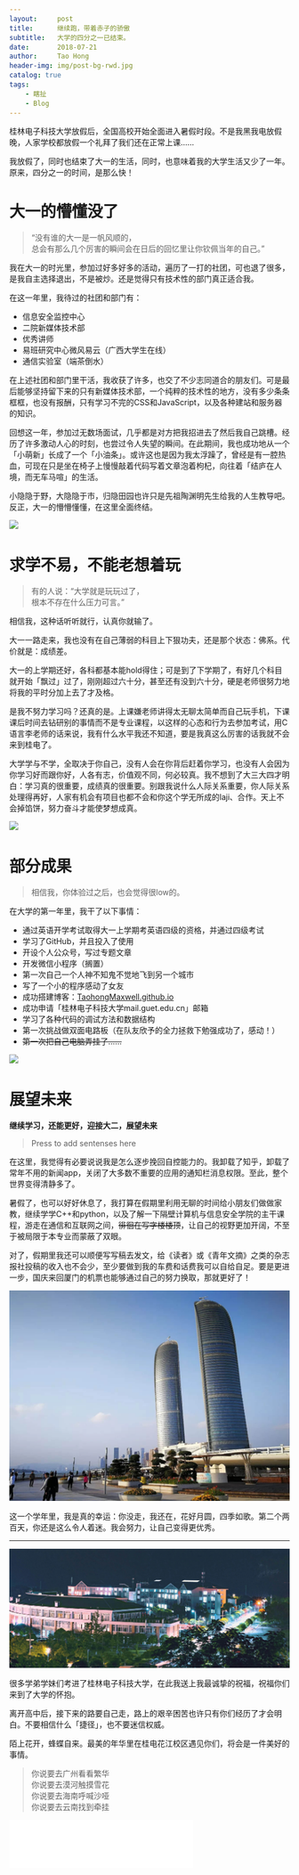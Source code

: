 ```yaml
---
layout:     post
title:      继续跑，带着赤子的骄傲
subtitle:   大学的四分之一已结束。
date:       2018-07-21
author:     Tao Hong
header-img: img/post-bg-rwd.jpg
catalog: true
tags:
    - 瞎扯
    - Blog
---
```


桂林电子科技大学放假后，全国高校开始全面进入暑假时段。不是我黑我电放假晚，人家学校都放假一个礼拜了我们还在正常上课……

我放假了，同时也结束了大一的生活，同时，也意味着我的大学生活又少了一年。原来，四分之一的时间，是那么快！

# 大一的懵懂没了
> “没有谁的大一是一帆风顺的，  
总会有那么几个厉害的瞬间会在日后的回忆里让你钦佩当年的自己。”

我在大一的时光里，参加过好多好多的活动，遍历了一打的社团，可也退了很多，是我自主选择退出，不是被炒。还是觉得只有技术性的部门真正适合我。

在这一年里，我待过的社团和部门有：

- 信息安全监控中心
- 二院新媒体技术部
- 优秀讲师
- 易班研究中心微风易云（广西大学生在线）
- 通信实验室（端茶倒水）

在上述社团和部门里干活，我收获了许多，也交了不少志同道合的朋友们。可是最后能够坚持留下来的只有新媒体技术部，一个纯粹的技术性的地方，没有多少条条框框，也没有报酬，只有学习不完的CSS和JavaScript，以及各种建站和服务器的知识。

回想这一年，参加过无数场面试，几乎都是对方把我招进去了然后我自己跳槽。经历了许多激动人心的时刻，也尝过令人失望的瞬间。在此期间，我也成功地从一个「小萌新」长成了一个「小油条」。或许这也是因为我太浮躁了，曾经是有一腔热血，可现在只是坐在椅子上慢慢敲着代码写着文章泡着枸杞，向往着「结庐在人境，而无车马喧」的生活。

小隐隐于野，大隐隐于市，归隐田园也许只是先祖陶渊明先生给我的人生教导吧。反正，大一的懵懵懂懂，在这里全面终结。

![](https://github.com/TaohongMaxwell/TaohongMaxwell.github.io/raw/master/img/post-bg-js-version.jpg)

# 求学不易，不能老想着玩
> 有的人说：“大学就是玩玩过了，  
根本不存在什么压力可言。”

相信我，这种话听听就行，认真你就输了。

大一一路走来，我也没有在自己薄弱的科目上下狠功夫，还是那个状态：佛系。代价就是：成绩差。

大一的上学期还好，各科都基本能hold得住；可是到了下学期了，有好几个科目就开始「飘过」过了，刚刚超过六十分，甚至还有没到六十分，硬是老师很努力地将我的平时分加上去了才及格。

是我不努力学习吗？还真的是。上课嫌老师讲得太无聊太简单而自己玩手机，下课课后时间去钻研别的事情而不是专业课程，以这样的心态和行为去参加考试，用C语言李老师的话来说，我有什么水平我还不知道，要是我真这么厉害的话我就不会来到桂电了。

大学学与不学，全取决于你自己，没有人会在你背后赶着你学习，也没有人会因为你学习好而跟你好，人各有志，价值观不同，何必较真。我不想到了大三大四才明白：学习真的很重要，成绩真的很重要。别跟我说什么人际关系重要，你人际关系处理得再好，人家有机会有项目也都不会和你这个学无所成的laji、合作。天上不会掉馅饼，努力奋斗才能使梦想成真。

![](http://pku.edu.cn/images/content/2018-06/20180625163033385381.jpg)

# 部分成果
> 相信我，你体验过之后，也会觉得很low的。

在大学的第一年里，我干了以下事情：

- 通过英语开学考试取得大一上学期考英语四级的资格，并通过四级考试
- 学习了GitHub，并且投入了使用
- 开设个人公众号，写过专题文章
- 开发微信小程序（搁置）
- 第一次自己一个人神不知鬼不觉地飞到另一个城市
- 写了一个小的程序感动了女友
- 成功搭建博客：[TaohongMaxwell.github.io](https://taohongmaxwell.github.io/)
- 成功申请「桂林电子科技大学mail.guet.edu.cn」邮箱
- 学习了各种代码的调试方法和数据结构
- 第一次挑战做双面电路板（在队友欣予的全力拯救下勉强成功了，感动！）
- ~~第一次把自己电脑弄挂了……~~

![](http://pku.edu.cn/img/img_academics12.jpg)

# 展望未来
**继续学习，还能更好，迎接大二，展望未来**
> Press to add sentenses here

在这里，我觉得有必要说说我是怎么逐步挽回自控能力的。我卸载了知乎，卸载了常年不用的新闻app，关闭了大多数不重要的应用的通知栏消息权限。至此，整个世界变得清静多了。

暑假了，也可以好好休息了，我打算在假期里利用无聊的时间给小朋友们做做家教，继续学学C++和python，以及了解一下隔壁计算机与信息安全学院的主干课程，游走在通信和互联网之间，~~徘徊在写字楼楼顶~~，让自己的视野更加开阔，不至于被局限于本专业而蒙蔽了双眼。

对了，假期里我还可以顺便写写稿去发文，给《读者》或《青年文摘》之类的杂志报社投稿的收入也不会少，至少要做到我的车费和话费我可以自给自足。要是更进一步，国庆来回厦门的机票也能够通过自己的努力换取，那就更好了！

![](https://github.com/TaohongMaxwell/TaohongMaxwell.github.io/raw/master/img/amoy/hxsm.jpg)

这一个学年里，我是真的幸运：你没走，我还在，花好月圆，四季如歌。第二个两百天，你还是这么令人着迷。我会努力，让自己变得更优秀。

---

![](https://github.com/TaohongMaxwell/TaohongMaxwell.github.io/raw/master/img/guet/zyst.jpg)

很多学弟学妹们考进了桂林电子科技大学，在此我送上我最诚挚的祝福，祝福你们来到了大学的怀抱。

离开高中后，接下来的路要自己走，路上的艰辛困苦也许只有你们经历了才会明白。不要相信什么「捷径」，也不要迷信权威。

陌上花开，蜂蝶自来。最美的年华里在桂电花江校区遇见你们，将会是一件美好的事情。

>你说要去广州看看繁华  
你说要去漠河触摸雪花  
你说要去海南呼喊沙哑  
你说要去云南找到牵挂

<iframe frameborder="no" border="0" marginwidth="0" marginheight="0" width="330" height="86" src="//music.163.com/outchain/player?type=2&id=864631251&auto=0&height=66"></iframe>
